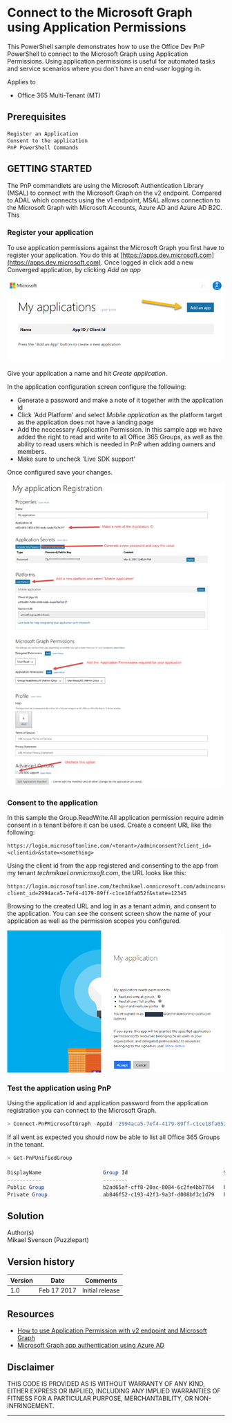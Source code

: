 # Connect to the Microsoft Graph using Application Permissions

This PowerShell sample demonstrates how to use the Office Dev PnP PowerShell to connect to the Microsoft Graph
using Application Permissions. Using application permissions is useful for automated tasks
and service scenarios where you don't have an end-user logging in.

Applies to


- Office 365 Multi-Tenant (MT)

## Prerequisites ##
	Register an Application
	Consent to the application
	PnP PowerShell Commands

## GETTING STARTED ##
The PnP commandlets are using the Microsoft Authentication Library (MSAL) to connect with the Microsoft Graph on the v2 endpoint. Compared to ADAL
which connects using the v1 endpoint, MSAL allows connection to the Microsoft Graph with Microsoft Accounts, Azure AD and Azure AD B2C. This

### Register your application
To use application permissions against the Microsoft Graph you first have to register your application.
You do this at [https://apps.dev.microsoft.com](https://apps.dev.microsoft.com). Once logged in click
add a new Converged application, by clicking *Add an app*

![alt text][Screen1]

Give your application a name and hit *Create application*.

In the application configuration screen configure the following:
* Generate a password and make a note of it together with the application id
* Click 'Add Platform' and select *Mobile application* as the platform target as the application does not have a landing page
* Add the neccessary Application Permission. In this sample app we have added the right to read and write to all Office 365 Groups, as well as the ability to read users which is needed in PnP when adding owners and members.
* Make sure to uncheck 'Live SDK support'

Once configured save your changes.

![alt text][Screen2]

[Screen1]: CreateApp-1.png "Add an app"
[Screen2]: CreateApp-2.png "Configure app"

### Consent to the application

In this sample the Group.ReadWrite.All application permission require admin consent in a tenant
before it can be used. Create a consent URL like the following:

```
https://login.microsoftonline.com/<tenant>/adminconsent?client_id=<clientid>&state=<something>
```

Using the client id from the app registered and consenting to the app from my tenant *techmikael.onmicrosoft.com*,
the URL looks like this:

```
https://login.microsoftonline.com/techmikael.onmicrosoft.com/adminconsent?client_id=2994aca5-7ef4-4179-89ff-c1ce18fa052f&state=12345
```

Browsing to the created URL and log in as a tenant admin, and consent to the application. You
can see the consent screen show the name of your application as well as the permission scopes
you configured.

![alt text][Consent]

[Consent]: Consent.png "Consent application in tenant"

### Test the application using PnP
Using the application id and application password from the application registration you can
connect to the Microsoft Graph.

```PowerShell
> Connect-PnPMicrosoftGraph -AppId '2994aca5-7ef4-4179-89ff-c1ce18fa052f' -AppSecret 'NvgASDFS4564fas' -AADDomain 'techmikael.onmicrosoft.com'
```

If all went as expected you should now be able to list all Office 365 Groups in the tenant.

```PowerShell
> Get-PnPUnifiedGroup

DisplayName                    Group Id                               Site URL
-----------                    --------                               --------
Public Group                   b2ad65af-cff8-20ac-8084-6c2fe4bb7764   https://techmikael.sharepoint.com/s...
Private Group                  ab846f52-c193-42f3-9a3f-d008bf3c1d79   https://techmikael.sharepoint.com/s...
```


## Solution ##
Author(s)</br>
Mikael Svenson (Puzzlepart)

## Version history ##
Version  | Date | Comments
---------| -----| --------
1.0  | Feb 17 2017 | Initial release

## Resources ##
* [How to use Application Permission with v2 endpoint and Microsoft Graph][1]
* [Microsoft Graph app authentication using Azure AD][2]

[1]: https://blogs.msdn.microsoft.com/tsmatsuz/2016/10/07/application-permission-with-v2-endpoint-and-microsoft-graph/
[2]: https://graph.microsoft.io/en-us/docs/authorization/app_authorization

## **Disclaimer** 
THIS CODE IS PROVIDED AS IS WITHOUT WARRANTY OF ANY KIND, EITHER EXPRESS OR IMPLIED, INCLUDING ANY IMPLIED WARRANTIES OF FITNESS FOR A PARTICULAR PURPOSE, MERCHANTABILITY, OR NON-INFRINGEMENT.
________________________________________

